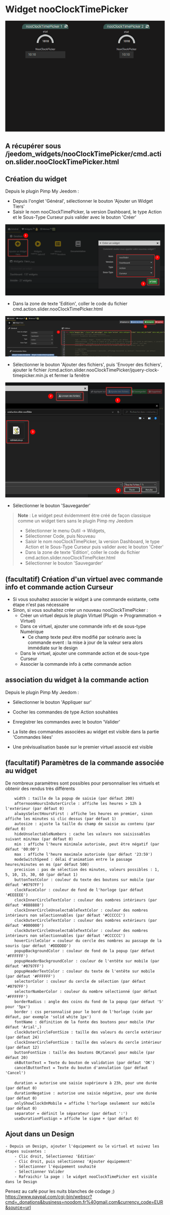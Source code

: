 # Widget nooClockTimePicker

![](doc/images/nooClockTimePickerDemo.gif)

## A récupérer sous /jeedom_widgets/nooClockTimePicker/cmd.action.slider.nooClockTimePicker.html

## Création du widget

Depuis le plugin Pimp My Jeedom :

- Depuis l'onglet 'Général', sélectionner le bouton 'Ajouter un Widget Tiers'
- Saisir le nom nooClockTimePicker, la version Dashboard, le type Action et le Sous-Type Curseur puis valider avec le bouton 'Créer'

![](../nooSlider/doc/images/pimpWidgetCreation.png)

- Dans la zone de texte 'Edition', coller le code du fichier cmd.action.slider.nooClockTimePicker.html

![](../nooSlider/doc/images/pimpCodeAdd.png)

- Sélectionner le bouton 'Ajouter des fichiers', puis 'Envoyer des fichiers', ajouter le fichier /cmd.action.slider.nooClockTimePicker/jquery-clock-timepicker.min.js et fermer la fenêtre

![](../nooSlider/doc/images/pimpjsFileAdd.png)

- Sélectionner le bouton 'Sauvegarder'

>**Note** : Le widget peut évidemment être créé de façon classique comme un widget tiers sans le plugin Pimp my Jeedom
> - Sélectionner le menu Outil -> Widgets,
> - Sélectionner Code, puis Nouveau
> - Saisir le nom nooClockTimePicker, la version Dashboard, le type Action et le Sous-Type Curseur puis valider avec le bouton 'Créer'
> - Dans la zone de texte 'Edition', coller le code du fichier cmd.action.slider.nooClockTimePicker.html
> - Sélectionner le bouton 'Sauvegarder'


## (facultatif) Création d'un virtuel avec commande info et commande action Curseur

- Si vous souhaitez associer le widget à une commande existante, cette étape n'est pas nécessaire
- Sinon, si vous souhaitez créer un nouveau nooClockTimePicker :
	- Créer un virtuel depuis le plugin Virtuel (Plugin -> Programmation -> Virtuel)
	- Dans ce virtuel, ajouter une commande info et de sous-type Numérique
		- Ce champ texte peut être modifié par scénario avec la commande event : la mise à jour de la valeur sera alors immédiate sur le design
	- Dans le virtuel, ajouter une commande action et de sous-type Curseur
  - Associer la commande info à cette commande action

## association du widget à la commande action

Depuis le plugin Pimp My Jeedom :

- Sélectionner le bouton 'Appliquer sur'
- Cocher les commandes de type Action souhaitées
- Enregistrer les commandes avec le bouton 'Valider'

- La liste des commandes associées au widget est visible dans la partie 'Commandes liées'
- Une prévisualisation basée sur le premier virtuel associé est visible

## (facultatif) Paramètres de la commande associée au widget

De nombreux paramètres sont possibles pour personnaliser les virtuels et obtenir des rendus très différents

		width : taille de la popup de saisie (par défaut 200)
		afternoonHoursInOuterCircle : affiche les heures > 12h à l'extérieur (par défaut 0)
		alwaysSelectHoursFirst : affiche les heures en premier, sinon affiche les minutes si clic dessus (par défaut 1)
		autosize : ajuste la taille du champ de saisie au contenu (par défaut 0)
		hideUnselectableNumbers : cache les valeurs non saisissables suivant min/max (par défaut 0)
		min : affiche l'heure minimale autorisée, peut être négatif (par défaut '00:00')
		max : affiche l'heure maximale autorisée (par défaut '23:59')
		modeSwitchSpeed : délai d'animation entre le passage heures/minutes en ms (par défaut 500)
		precision : pas de sélection des minutes, valeurs possibles : 1, 5, 10, 15, 30, 60 (par défaut 1)
  		buttonTextColor : couleur du texte des boutons sur mobile (par défaut '#0797FF')
		clockFaceColor : couleur de fond de l'horloge (par défaut '#EEEEEE')
		clockInnerCircleTextColor : couleur des nombres intérieurs (par défaut '#888888')
		clockInnerCircleUnselectableTextColor : couleur des nombres intérieurs non sélectionnables (par défaut '#CCCCCC')
		clockOuterCircleTextColor : couleur des nombres extérieurs (par défaut '#000000')
		clockOuterCircleUnselectableTextColor : couleur des nombres intérieurs non sélectionnables (par défaut '#CCCCCC')
		hoverCircleColor = couleur du cercle des nombres au passage de la souris (par défaut '#DDDDDD')
		popupBackgroundColor : couleur de fond de la popup (par défaut '#FFFFFF')
		popupHeaderBackgroundColor : couleur de l'entête sur mobile (par défaut '#0797FF')
		popupHeaderTextColor : couleur du texte de l'entête sur mobile (par défaut '#FFFFFF')
		selectorColor : couleur du cercle de sélection (par défaut '#0797FF') 
		selectorNumberColor : couleur du nombre sélectionné (par défaut '#FFFFFF')
		borderRadius : angle des coins du fond de la popup (par défaut '5' pour '5px')
		border : css personnalisé pour le bord de l'horloge (vide par défaut, par exemple 'solid white 1px')
		fontName : définition de la fonte des boutons pour mobile (Par défaut 'Arial',)
		clockOuterCircleFontSize : taille des valeurs du cercle extérieur (par défaut 24)
		clockInnerCircleFontSize : taille des valeurs du cercle intérieur (par défaut 12)
		buttonFontSize : taille des boutons OK/Cancel pour mobile (par défaut 20)
		okButtonText = Texte du bouton de validation (par défaut 'OK')
		cancelButtonText = Texte du bouton d'annulation (par défaut 'Cancel')
                
		duration = autorise une saisie supérieure à 23h, pour une durée (par défaut 0)
		durationNegative : autorise une saisie négative, pour une durée (par défaut 0)
		onlyShowClockOnMobile = affiche l'horloge seulement sur mobile (par défaut 0)
		separator = définit le séparateur (par défaut ':')
		useDurationPlusSign = affiche le signe + (par défaut 0)

## Ajout dans un Design

	- Depuis un Design, ajouter l'équipement ou le virtuel et suivez les étapes suivantes :
		- Clic droit, Sélectionnez 'Edition'
		- Clic droit, puis sélectionnez 'Ajouter équipement'
		- Sélectionner l'équipement souhaité
		- Sélectionner Valider
		- Rafraichir la page : le widget nooClockTimePicker est visible dans le Design
		
Pensez au café pour les nuits blanches de codage ;) https://www.paypal.com/cgi-bin/webscr?cmd=_donations&business=noodom.fr%40gmail.com&currency_code=EUR&source=url
